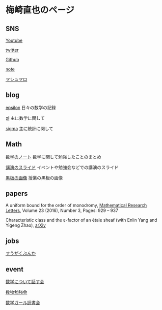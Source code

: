 # 梅崎直也のページ

## SNS
[Youtube](https://www.youtube.com/channel/UCtP2OI-4D_AHehTHSILwiSA?view_as=subscriber)

[twitter](https://twitter.com/unaoya)

[Github](https://github.com/unaoya)

[note](https://note.com/unaoya)

[マシュマロ](https://marshmallow-qa.com/unaoya)

## blog
[epsilon](http://unaoya-epsilon.hatenablog.com)
日々の数学の記録

[pi](http://unaoya-pi.hatenablog.com)
主に数学に関して

[sigma](http://unaoya-sigma.hatenadiary.jp)
主に統計に関して

## Math
[数学のノート](https://unaoya.github.io/math_pdf)
数学に関して勉強したことのまとめ

[講演のスライド](https://speakerdeck.com/unaoya)
イベントや勉強会などでの講演のスライド

[黒板の画像](https://unaoya.github.io/subeta)
授業の黒板の画像

## papers
A uniform bound for the order of monodromy, [Mathematical Research Letters](http://intlpress.com/site/pub/pages/journals/items/mrl/content/vols/0023/0003/a016/index.html), Volume 23 (2016), Number 3, Pages: 929 – 937

Characteristic class and the ε-factor of an étale sheaf (with Enlin Yang and Yigeng Zhao), [arXiv](https://arxiv.org/abs/1701.02841)

## jobs
[すうがくぶんか](http://sugakubunka.com)

## event
[数学について話す会](https://unaoya.github.io/event.html)

[数物勉強会](https://note.mu/unaoya/n/n8f5c7c436a23)

[数学ガール読書会](https://unaoya.github.io/mathgirl.html)